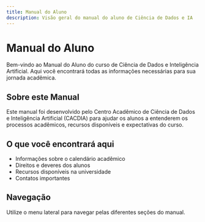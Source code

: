 ```yaml
---
title: Manual do Aluno
description: Visão geral do manual do aluno de Ciência de Dados e IA
---
```


# Manual do Aluno

Bem-vindo ao Manual do Aluno do curso de Ciência de Dados e Inteligência Artificial. Aqui você encontrará todas as informações necessárias para sua jornada acadêmica.

## Sobre este Manual

Este manual foi desenvolvido pelo Centro Acadêmico de Ciência de Dados e Inteligência Artificial (CACDIA) para ajudar os alunos a entenderem os processos acadêmicos, recursos disponíveis e expectativas do curso.

## O que você encontrará aqui

- Informações sobre o calendário acadêmico
- Direitos e deveres dos alunos
- Recursos disponíveis na universidade
- Contatos importantes

## Navegação

Utilize o menu lateral para navegar pelas diferentes seções do manual.

